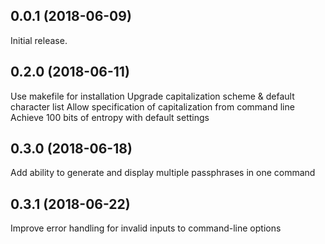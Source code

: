 ## 0.0.1 (2018-06-09)
Initial release.

## 0.2.0 (2018-06-11)
Use makefile for installation
Upgrade capitalization scheme & default character list
Allow specification of capitalization from command line
Achieve 100 bits of entropy with default settings

## 0.3.0 (2018-06-18)
Add ability to generate and display multiple passphrases in one command

## 0.3.1 (2018-06-22)
Improve error handling for invalid inputs to command-line options


